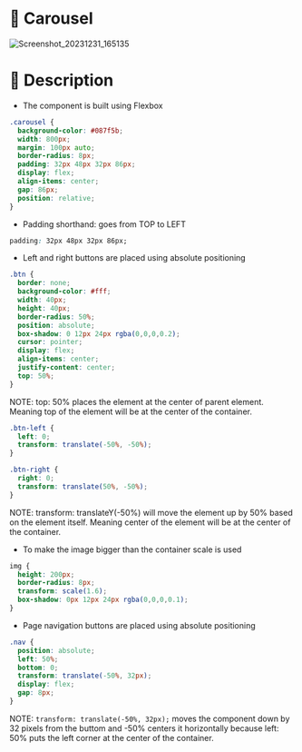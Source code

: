 # 🎠 Carousel

![Screenshot_20231231_165135](https://github.com/Edveika/Udemy-HTML-CSS/assets/113787144/8c76983f-1f51-4da0-9927-4bb312d05fbc)

# 📜 Description

* The component is built using Flexbox

```css
.carousel {
  background-color: #087f5b;
  width: 800px;
  margin: 100px auto;
  border-radius: 8px;
  padding: 32px 48px 32px 86px;
  display: flex;
  align-items: center;
  gap: 86px;
  position: relative;
}
```

* Padding shorthand: goes from TOP to LEFT
```css
padding: 32px 48px 32px 86px;
```

* Left and right buttons are placed using absolute positioning

```css
.btn {
  border: none;
  background-color: #fff;
  width: 40px;
  height: 40px;
  border-radius: 50%;
  position: absolute;
  box-shadow: 0 12px 24px rgba(0,0,0,0.2);
  cursor: pointer;
  display: flex;
  align-items: center;
  justify-content: center;
  top: 50%;
}
```

NOTE: top: 50% places the element at the center of parent element. Meaning top of the element will be at the center of the container.

```css
.btn-left {
  left: 0;
  transform: translate(-50%, -50%);
}
```

```css
.btn-right {
  right: 0;
  transform: translate(50%, -50%);
}
```

NOTE: transform: translateY(-50%) will move the element up by 50% based on the element itself. Meaning center of the element will be at the center of the container.

* To make the image bigger than the container scale is used

```css
img {
  height: 200px;
  border-radius: 8px;
  transform: scale(1.6);
  box-shadow: 0px 12px 24px rgba(0,0,0,0.1);
}
```

* Page navigation buttons are placed using absolute positioning

```css
.nav {
  position: absolute;
  left: 50%;
  bottom: 0;
  transform: translate(-50%, 32px);
  display: flex;
  gap: 8px;
}
```

NOTE: `transform: translate(-50%, 32px);` moves the component down by 32 pixels from the buttom and -50% centers it horizontally because left: 50% puts the left corner at the center of the container.
